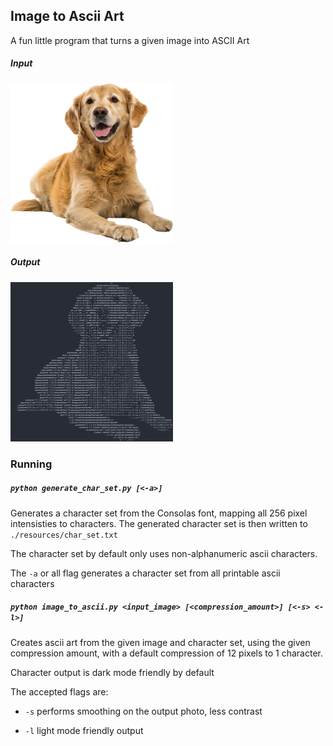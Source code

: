 ## Image to Ascii Art

A fun little program that turns a given image into ASCII Art 

##### Input 

<img src='./resources/dog.png' width=260 height=255 />


##### Output 

<img src='./resources/dog_ascii.png' width=260 height=255 />


### Running

##### `python generate_char_set.py [<-a>]`

Generates a character set from the Consolas font, mapping all 256 pixel intensisties to characters. 
The generated character set is then written to `./resources/char_set.txt`

The character set by default only uses non-alphanumeric ascii characters. 

The `-a` or all flag generates a character set from all printable ascii characters 


##### `python image_to_ascii.py <input_image> [<compression_amount>] [<-s> <-l>]`

Creates ascii art from the given image and character set, using the given compression amount, with a default compression of 12 pixels to 1 character. 

Character output is dark mode friendly by default

The accepted flags are:

* `-s` performs smoothing on the output photo, less contrast 

* `-l` light mode friendly output 
